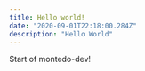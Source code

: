```yaml
---
title: Hello world!
date: "2020-09-01T22:18:00.284Z"
description: "Hello World"
---
```


Start of montedo-dev!
